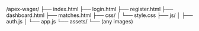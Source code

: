 /apex-wager/
├── index.html
├── login.html
├── register.html
├── dashboard.html
├── matches.html
├── css/
│   └── style.css
├── js/
│   ├── auth.js
│   └── app.js
└── assets/
    └── (any images)
